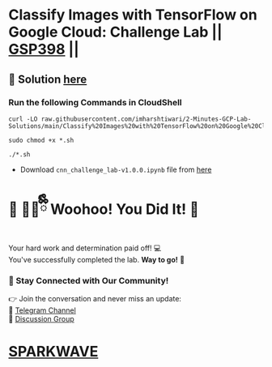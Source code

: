 # Classify Images with TensorFlow on Google Cloud: Challenge Lab || [GSP398](https://www.cloudskillsboost.google/focuses/53698?parent=catalog) ||

## 🔑 Solution [here](https://www.youtube.com/@sparkwave.01)

### Run the following Commands in CloudShell

```
curl -LO raw.githubusercontent.com/imharshtiwari/2-Minutes-GCP-Lab-Solutions/main/Classify%20Images%20with%20TensorFlow%20on%20Google%20Cloud%20Challenge%20Lab/gsp398.sh

sudo chmod +x *.sh

./*.sh
```

* Download `cnn_challenge_lab-v1.0.0.ipynb` file from [here](https://drive.google.com/uc?export=download&id=1cxn75Welotezp3x-4ZZ7MJti08ao5l-f)

# 🎉 🐻‍❄️ྀིྀི Woohoo! You Did It! 🎉  

Your hard work and determination paid off! 💻  
You've successfully completed the lab. **Way to go!** 🚀

### 💬 Stay Connected with Our Community!  
👉 Join the conversation and never miss an update:  
📢 [Telegram Channel](https://t.me/sparkwave.01)  
👥 [Discussion Group](https://t.me/sparkwave.01chats)  

# [SPARKWAVE](https://www.youtube.com/@sparkwave.01)